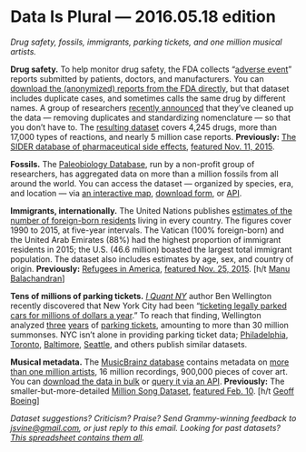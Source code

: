 Data Is Plural — 2016.05.18 edition
===================================

*Drug safety, fossils, immigrants, parking tickets, and one million musical artists.*


__Drug safety.__ To help monitor drug safety, the FDA collects “[adverse event](http://www.fda.gov/Drugs/GuidanceComplianceRegulatoryInformation/Surveillance/AdverseDrugEffects/default.htm)” reports submitted by patients, doctors, and manufacturers. You can [download the (anonymized) reports from the FDA directly](http://www.fda.gov/Drugs/GuidanceComplianceRegulatoryInformation/Surveillance/AdverseDrugEffects/ucm082193.htm), but that dataset includes duplicate cases, and sometimes calls the same drug by different names. A group of researchers [recently announced](http://www.nature.com/articles/sdata201626) that they’ve cleaned up the data — removing duplicates and standardizing nomenclature — so that you don’t have to. The [resulting dataset](http://datadryad.org/resource/doi:10.5061/dryad.8q0s4) covers 4,245 drugs, more than 17,000 types of reactions, and nearly 5 million case reports. __Previously:__ [The SIDER database of pharmaceutical side effects](http://sideeffects.embl.de/), [featured Nov. 11, 2015](https://www.data-is-plural.com/archive/2015-11-11-edition).


__Fossils.__ The [Paleobiology Database](https://paleobiodb.org), run by a non-profit group of researchers, has aggregated data on more than a million fossils from all around the world. You can access the dataset — organized by species, era, and location — via [an interactive map](https://paleobiodb.org/navigator/), [download form](https://paleobiodb.org/cgi-bin/bridge.pl?a=displayDownloadGenerator), or [API](https://paleobiodb.org/data1.2/occs/list_doc.html).


__Immigrants, internationally.__ The United Nations publishes [estimates of the number of foreign-born residents](http://www.un.org/en/development/desa/population/migration/data/estimates2/estimates15.shtml) living in every country. The figures cover 1990 to 2015, at five-year intervals. The Vatican (100% foreign-born) and the United Arab Emirates (88%) had the highest proportion of immigrant residents in 2015; the U.S. (46.6 million) boasted the largest total immigrant population. The dataset also includes estimates by age, sex, and country of origin. __Previously:__ [Refugees in America](http://www.wrapsnet.org/Reports/InteractiveReporting/tabid/393/Default.aspx), [featured Nov. 25, 2015](https://www.data-is-plural.com/archive/2015-11-25-edition). [h/t [Manu Balachandran](https://www.theatlas.com/charts/4JYKtQedx)]


__Tens of millions of parking tickets.__ *[I Quant NY](http://iquantny.tumblr.com/)* author Ben Wellington recently discovered that New York City had been “[ticketing legally parked cars for millions of dollars a year](http://iquantny.tumblr.com/post/144197004989/the-nypd-was-systematically-ticketing-legally).” To reach that finding, Wellington analyzed [three](https://data.cityofnewyork.us/City-Government/Parking-Violations-Issued-Fiscal-Year-2014-August-/jt7v-77mi) [years](https://data.cityofnewyork.us/dataset/Parking-Violations-Issued-Fiscal-Year-2015/c284-tqph) of [parking tickets](https://data.cityofnewyork.us/City-Government/Parking-Violations-Issued-Fiscal-Year-2016/kiv2-tbus), amounting to more than 30 million summonses. NYC isn’t alone in providing parking ticket data; [Philadelphia](https://www.opendataphilly.org/dataset/parking-violations), [Toronto](http://www1.toronto.ca/wps/portal/contentonly?vgnextoid=ca20256c54ea4310VgnVCM1000003dd60f89RCRD), [Baltimore](https://data.baltimorecity.gov/Transportation/Parking-Citations/n4ma-fj3m), [Seattle](https://data.seattle.gov/Public-Safety/Parking-Violations-All/q2m9-8vqf), and others publish similar datasets.


__Musical metadata.__ The [MusicBrainz database](https://musicbrainz.org/) contains metadata on [more than one million artists](https://musicbrainz.org/statistics), 16 million recordings, 900,000 pieces of cover art. You can [download the data in bulk](https://musicbrainz.org/doc/MusicBrainz_Database/Download) or [query it via an API](http://musicbrainz.org/doc/Development/XML_Web_Service/Version_2). __Previously:__ The smaller-but-more-detailed [Million Song Dataset](http://labrosa.ee.columbia.edu/millionsong/), [featured Feb. 10](https://www.data-is-plural.com/archive/2016-02-10-edition). [h/t [Geoff Boeing](http://geoffboeing.com/2016/05/analyzing-lastfm-history/)]


*Dataset suggestions? Criticism? Praise? Send Grammy-winning feedback to <jsvine@gmail.com>, or just reply to this email. Looking for past datasets? [This spreadsheet contains them all](https://docs.google.com/spreadsheets/d/1wZhPLMCHKJvwOkP4juclhjFgqIY8fQFMemwKL2c64vk).*